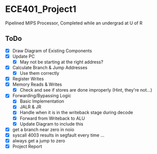 # ECE401_Project1
Pipelined MIPS Processor, Completed while an undergrad at U of R

## ToDo
- [x] Draw Diagram of Existing Components
- [x] Update PC
    - [x] May not be starting at the right address?
- [x] Calculate Branch & Jump Addresses
    - [x] Use them correctly
- [x] Register Writes
- [x] Memory Reads & Writes
    - [x] Check and see if stores are done improperly (Hint, they're not...)
- [x] Forwarding/Bypassing Logic
    - [x] Basic Implementation
    - [x] JALR & JR
    - [x] Handle when it is in the writeback stage during decode
    - [x] Forward from Writeback to ALU
	- [x] Update Diagram to include this
- [x] get a branch near zero in noio
- [x] syscall 4003 results in segfault every time ...
- [x] always get a jump to zero
- [x] Project Report
